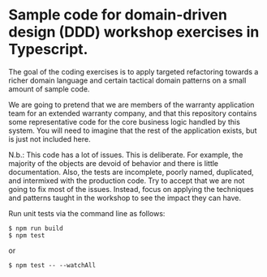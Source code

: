 # Sample code for domain-driven design (DDD) workshop exercises in Typescript.

The goal of the coding exercises is to apply targeted refactoring towards a richer domain language and certain tactical domain patterns on a small amount of sample code.

We are going to pretend that we are members of the warranty application team for an extended warranty company, and that this repository contains some representative code for the core business logic handled by this system. You will need to imagine that the rest of the application exists, but is just not included here.

N.b.: This code has a lot of issues. This is deliberate. For example, the majority of the objects are devoid of behavior and there is little documentation. Also, the tests are incomplete, poorly named, duplicated, and intermixed with the production code. Try to accept that we are not going to fix most of the issues. Instead, focus on applying the techniques and patterns taught in the workshop to see the impact they can have.

Run unit tests via the command line as follows:

    $ npm run build
    $ npm test

or

    $ npm test -- --watchAll

